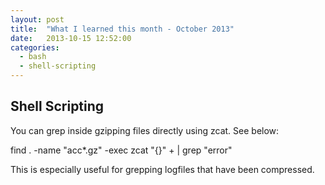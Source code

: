 ```yaml
---
layout: post
title:  "What I learned this month - October 2013"
date:   2013-10-15 12:52:00
categories: 
  - bash
  - shell-scripting
---
```



## Shell Scripting

You can grep inside gzipping files directly using zcat. See below:

find . -name "acc*.gz" -exec zcat "{}" + | grep "error"

This is especially useful for grepping logfiles that have been compressed.

